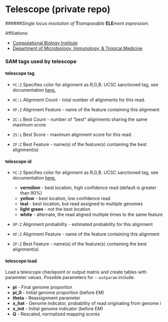 Telescope (private repo)
========

######*Single locus resolution of* **T***ransposable* **ELE***ment expression.*

Affiliations:

+ [Computational Biology Institute](http://cbi.gwu.edu)
+ [Department of Microbiology, Immunology, & Tropical Medicine](https://smhs.gwu.edu/microbiology/)

### SAM tags used by telescope

#### telescope tag

+ `YC:Z` Specifies color for alignment as R,G,B.
UCSC sanctioned tag, see documentation
[here.](http://genome.ucsc.edu/goldenpath/help/hgBamTrackHelp.html)

+ `XC:i` Alignment Count - total number of alignments for this read.

+ `XF:Z` Alignment Feature - name of the feature containing this alignment

+ `ZC:i` Best Count - number of "best" alignments sharing the same maximum score.

+ `ZS:i` Best Score - maximum alignment score for this read.

+ `ZF:Z` Best Feature - name(s) of the feature(s) containing the best alignment(s)

#### telescope id

+ `YC:Z` Specifies color for alignment as R,G,B.
UCSC sanctioned tag, see documentation
[here.](http://genome.ucsc.edu/goldenpath/help/hgBamTrackHelp.html)

  + **vermilion** - best location, high confidence read (default is greater than 90%) 
  + **yellow** - best location, low confidence read
  + **teal** - best location, but read assigned to multiple genomes
  + **light green** -  not the best location
  + **white** - alternate, the read aligned multiple times to the same feature

+ `XP:Z` Alignment probability - estimated probability for this alignment

+ `XF:Z` Alignment Feature - name of the feature containing this alignment

+ `ZF:Z` Best Feature - name(s) of the feature(s) containing the best alignment(s)

#### telescope load

Load a telescope checkpoint or output matrix and create tables with parameter values. Possible
parameters for `--outparam` include:

  + **pi** - Final genome proportion
  + **pi_0** - Initial genome proportion (before EM)
  + **theta** - Reassignment parameter
  + **x_hat** - Genome indicator, probability of read originating from genome i
  + **x_init** - Initial genome indicator (before EM)
  + **Q** - Rescaled, normalized mapping scores



